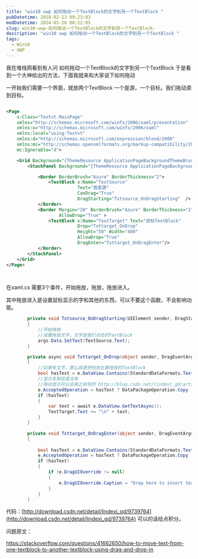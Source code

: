 ```yaml
---
title: "win10 uwp 如何拖动一个TextBlock的文字到另一个TextBlock "
pubDatetime: 2018-02-13 09:23:03
modDatetime: 2024-05-20 08:22:05
slug: win10-uwp-如何拖动一个TextBlock的文字到另一个TextBlock-
description: "win10 uwp 如何拖动一个TextBlock的文字到另一个TextBlock "
tags:
  - Win10
  - UWP
---
```





我在堆栈网看到有人问 如何拖动一个TextBlock的文字到另一个TextBlock 于是看到一个大神给出的方法，下面我就来和大家说下如何拖动

<!--more-->


<!-- CreateTime:2018/2/13 17:23:03 -->


<div id="toc"></div>



一开始我们需要一个界面，就放两个TextBlock 一个是源，一个目标。我们拖动源到目标。


```xml

<Page
    x:Class="Textvt.MainPage"
    xmlns="http://schemas.microsoft.com/winfx/2006/xaml/presentation"
    xmlns:x="http://schemas.microsoft.com/winfx/2006/xaml"
    xmlns:local="using:Textvt"
    xmlns:d="http://schemas.microsoft.com/expression/blend/2008"
    xmlns:mc="http://schemas.openxmlformats.org/markup-compatibility/2006"
    mc:Ignorable="d">

    <Grid Background="{ThemeResource ApplicationPageBackgroundThemeBrush}">
        <StackPanel Background="{ThemeResource ApplicationPageBackgroundThemeBrush}" Padding="30">

            <Border BorderBrush="Azure" BorderThickness="2">
                <TextBlock x:Name="TextSource" 
                           Text="我是源" 
                           CanDrag="True" 
                           DragStarting="Txtsource_OnDragStarting"  />
            </Border>
            <Border Margin="20" BorderBrush="Azure" BorderThickness="2"
                    AllowDrop="True" >
                <TextBlock x:Name="TextTarget" Text="目标TextBlock" 
                           Drop="Txttarget_OnDrop"
                           Height="50" Width="400"  
                           AllowDrop="True" 
                           DragEnter="Txttarget_OnDragEnter"/>
            </Border>
        </StackPanel>
    </Grid>
</Page>

  
```

在xaml.cs 需要3个事件，开始拖放，拖放，拖放进入。

其中拖放进入是设置鼠标显示的字和其他的东西，可以不要这个函数，不会影响功能。


```csharp
        private void Txtsource_OnDragStarting(UIElement sender, DragStartingEventArgs args)
        {
            //开始拖放
            //设置拖放文字，文字是我们点击的TextBlock
            args.Data.SetText(TextSource.Text);
        }

        private async void Txttarget_OnDrop(object sender, DragEventArgs e)
        {
            //如果有文字，那么就是把他放在要拖放的TextBlock
            bool hasText = e.DataView.Contains(StandardDataFormats.Text);
            //显示复制还是没有
            //拖动显示可以去我之前写的 http://blog.csdn.net/lindexi_gd/article/details/49757187?locationNum=2&fps=1
            e.AcceptedOperation = hasText ? DataPackageOperation.Copy : DataPackageOperation.None;
            if (hasText)
            {
                var text = await e.DataView.GetTextAsync();
                TextTarget.Text += "\n" + text;
            }
        }

        private void Txttarget_OnDragEnter(object sender, DragEventArgs e)
        {
            
            bool hasText = e.DataView.Contains(StandardDataFormats.Text);
            e.AcceptedOperation = hasText ? DataPackageOperation.Copy : DataPackageOperation.None;
            if (hasText)
            {
                if (e.DragUIOverride != null)
                {
                    e.DragUIOverride.Caption = "Drop here to insert text";
                }
            }
        }
```

代码：[http://download.csdn.net/detail/lindexi_gd/9739764](http://download.csdn.net/detail/lindexi_gd/9739764) 可以的话给点积分。

问题原文：

https://stackoverflow.com/questions/41662650/how-to-move-text-from-one-textblock-to-another-textblock-using-drag-and-drop-in


